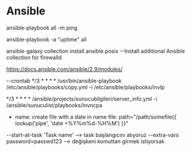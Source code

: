 # Ansible

ansible-playbook all -m ping 

ansible-playbook -a "uptime" all

ansible-galaxy collection install ansible.posix  --Install additional Ansible collection for firewalld


https://docs.ansible.com/ansible/2.9/modules/

--crontab
*/3 * * * * /usr/bin/ansible-playbook /etc/ansible/playbooks/copy.yml -i /etc/ansible/playbooks/invIp

*/3 * * * * /ansible/projects/sunucubilgileri/server_info.yml -i /ansible/sunuculist/playbooks/invncpa
- name: create file with a date in name
  file: path="/path/somefile{{ lookup('pipe', 'date +%Y%m%d-%H%M') }}"


--start-at-task 'Task name'  --> task başlangıcını atıyoruz
--extra-vars password=passwd123  --> değişkeni komuttan girmek istiyorsak
 